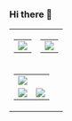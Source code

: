 ### Hi there 👋

<table style="height: 100vh; width: 100%;">
  <tr>
    <td style="vertical-align: middle; text-align: center; width: 50%;">
      <table style="width: 100%;">
        <tr>
          <td style="vertical-align: middle; text-align: center;">
            <a href="https://github.com/fireblue95">
              <img src="https://github-readme-stats.vercel.app/api?username=fireblue95&theme=vue-dark&show_icons=true&hide_border=true&include_all_commits=true" />
            </a>
          </td>
        </tr>
      </table>
    </td>
    <td style="vertical-align: middle; text-align: center; width: 50%;">
      <table style="width: 100%;">
        <tr>
          <td style="vertical-align: middle; text-align: center;">
            <a href="https://github.com/fireblue95">
              <img src="https://github-readme-stats.vercel.app/api/top-langs/?username=fireblue95&layout=donut&langs_count=10&theme=vue-dark&hide_border=true" />
            </a>
          </td>
        </tr>
      </table>
    </td>
  </tr>
  <tr>
    <td colspan="2" style="vertical-align: middle; text-align: center;">
      <table style="width: 100%;">
        <tr>
          <td style="vertical-align: middle; text-align: center;">
            <a href="https://github.com/fireblue95">
              <img src="http://github-profile-summary-cards.vercel.app/api/cards/profile-details?username=fireblue95&theme=transparent" />
            </a>
          </td>
        </tr>
        <tr>
          <td style="vertical-align: middle; text-align: center;">
            <a href="https://github.com/fireblue95">
              <img src="https://github-readme-streak-stats.herokuapp.com/?user=fireblue95&hide_border=true&card_width=338&theme=transparent" />
            </a>
          </td>
          <td style="vertical-align: middle; text-align: center;">
            <a href="https://github.com/fireblue95">
              <img src="http://github-profile-summary-cards.vercel.app/api/cards/stats?username=fireblue95&theme=transparent" />
            </a>
          </td>
        </tr>
      </table>
    </td>
  </tr>
</table>
